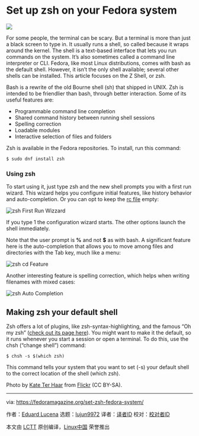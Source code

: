 Set up zsh on your Fedora system
======

![](https://fedoramagazine.org/wp-content/uploads/2017/12/zsh-816x345.jpg)

For some people, the terminal can be scary. But a terminal is more than just a black screen to type in. It usually runs a shell, so called because it wraps around the kernel. The shell is a text-based interface that lets you run commands on the system. It’s also sometimes called a command line interpreter or CLI. Fedora, like most Linux distributions, comes with bash as the default shell. However, it isn’t the only shell available; several other shells can be installed. This article focuses on the Z Shell, or zsh.

Bash is a rewrite of the old Bourne shell (sh) that shipped in UNIX. Zsh is intended to be friendlier than bash, through better interaction. Some of its useful features are:

  * Programmable command line completion
  * Shared command history between running shell sessions
  * Spelling correction
  * Loadable modules
  * Interactive selection of files and folders



Zsh is available in the Fedora repositories. To install, run this command:
```
$ sudo dnf install zsh

```

### Using zsh

To start using it, just type zsh and the new shell prompts you with a first run wizard. This wizard helps you configure initial features, like history behavior and auto-completion. Or you can opt to keep the [rc file][1] empty:

![zsh First Run Wizzard][2]

If you type 1 the configuration wizard starts. The other options launch the shell immediately.

Note that the user prompt is **%** and not **$** as with bash. A significant feature here is the auto-completion that allows you to move among files and directories with the Tab key, much like a menu:

![zsh cd Feature][3]

Another interesting feature is spelling correction, which helps when writing filenames with mixed cases:

![zsh Auto Completion][4]

## Making zsh your default shell

Zsh offers a lot of plugins, like zsh-syntax-highlighting, and the famous “Oh my zsh” ([check out its page here][5]). You might want to make it the default, so it runs whenever you start a session or open a terminal. To do this, use the chsh (“change shell”) command:
```
$ chsh -s $(which zsh)

```

This command tells your system that you want to set (-s) your default shell to the correct location of the shell (which zsh).

Photo by [Kate Ter Haar][6] from [Flickr][7] (CC BY-SA).


--------------------------------------------------------------------------------

via: https://fedoramagazine.org/set-zsh-fedora-system/

作者：[Eduard Lucena][a]
选题：[lujun9972](https://github.com/lujun9972)
译者：[译者ID](https://github.com/译者ID)
校对：[校对者ID](https://github.com/校对者ID)

本文由 [LCTT](https://github.com/LCTT/TranslateProject) 原创编译，[Linux中国](https://linux.cn/) 荣誉推出

[a]:https://fedoramagazine.org/author/x3mboy/
[1]:https://en.wikipedia.org/wiki/Configuration_file
[2]:https://fedoramagazine.org/wp-content/uploads/2017/12/zshFirstRun.gif
[3]:https://fedoramagazine.org/wp-content/uploads/2017/12/zshChangingFeature-1.gif
[4]:https://fedoramagazine.org/wp-content/uploads/2017/12/zshAutoCompletion.gif
[5]:http://ohmyz.sh/
[6]:https://www.flickr.com/photos/katerha/
[7]:https://www.flickr.com/photos/katerha/34714051013/
